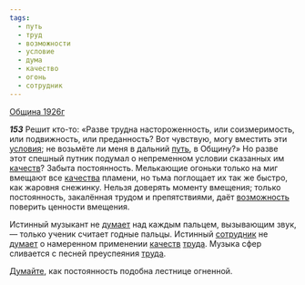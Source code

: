 ```yaml
---
tags:
  - путь
  - труд
  - возможности
  - условие
  - дума
  - качество
  - огонь
  - сотрудник
---
```


[Община 1926г](https://127.0.0.1:4002/agni/1926)

___153___
Решит кто-то: «Разве трудна настороженность, или соизмеримость, или подвижность, или преданность? Вот чувствую, могу вместить эти [условия](../../../tags/#условие); не возьмёте ли меня в дальний [путь](../../../tags/#путь), в Общину?» Но разве этот спешный путник подумал о непременном условии сказанных им [качеств](../../../tags/#качество)? Забыта постоянность. Мелькающие огоньки только на миг вмещают все [качества](../../../tags/#качество) пламени, но тьма поглощает их так же быстро, как жаровня снежинку. Нельзя доверять моменту вмещения; только постоянность, закалённая трудом и препятствиями, даёт [возможность](../../../tags/#возможности) поверить ценности вмещения.   

Истинный музыкант не [думает](../../../tags/#дума) над каждым пальцем, вызывающим звук, — только ученик считает годные пальцы. Истинный [сотрудник](../../../tags/#сотрудник) не [думает](../../../tags/#дума) о намеренном применении [качеств](../../../tags/#качество) [труда](../../../tags/#труд). Музыка сфер сливается с песней преуспеяния [труда](../../../tags/#труд).   

[Думайте](../../../tags/#дума), как постоянность подобна лестнице огненной.   

